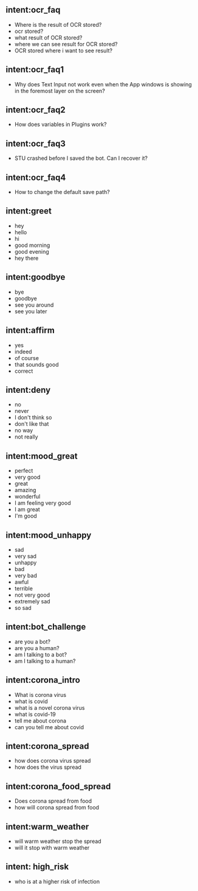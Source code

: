 
## intent:ocr_faq
- Where is the result of OCR stored?
- ocr stored?
- what result of OCR stored?
- where we can see result for OCR stored?
- OCR stored where i want to see result?

## intent:ocr_faq1
- Why does Text Input not work even when the App windows is showing in the foremost layer on the screen?

## intent:ocr_faq2
- How does variables in Plugins work?

## intent:ocr_faq3
- STU crashed before I saved the bot. Can I recover it?

## intent:ocr_faq4
- How to change the default save path?

## intent:greet
- hey
- hello
- hi
- good morning
- good evening
- hey there

## intent:goodbye
- bye
- goodbye
- see you around
- see you later

## intent:affirm
- yes
- indeed
- of course
- that sounds good
- correct

## intent:deny
- no
- never
- I don't think so
- don't like that
- no way
- not really

## intent:mood_great
- perfect
- very good
- great
- amazing
- wonderful
- I am feeling very good
- I am great
- I'm good

## intent:mood_unhappy
- sad
- very sad
- unhappy
- bad
- very bad
- awful
- terrible
- not very good
- extremely sad
- so sad

## intent:bot_challenge
- are you a bot?
- are you a human?
- am I talking to a bot?
- am I talking to a human?

## intent:corona_intro
- What is corona virus
- what is covid
- what is a novel corona virus
- what is covid-19
- tell me about corona
- can you tell me about covid

## intent:corona_spread
- how does corona virus spread
- how does the virus spread

## intent:corona_food_spread
- Does corona spread from food
- how will corona spread from food

## intent:warm_weather
- will warm weather stop the spread
- will it stop with warm weather

## intent: high_risk
- who is at a higher risk of infection